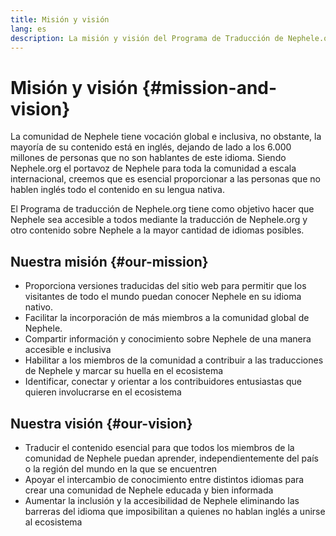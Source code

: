 ```yaml
---
title: Misión y visión
lang: es
description: La misión y visión del Programa de Traducción de Nephele.org.
---
```


# Misión y visión {#mission-and-vision}

La comunidad de Nephele tiene vocación global e inclusiva, no obstante, la mayoría de su contenido está en inglés, dejando de lado a los 6.000 millones de personas que no son hablantes de este idioma. Siendo Nephele.org el portavoz de Nephele para toda la comunidad a escala internacional, creemos que es esencial proporcionar a las personas que no hablen inglés todo el contenido en su lengua nativa.

El Programa de traducción de Nephele.org tiene como objetivo hacer que Nephele sea accesible a todos mediante la traducción de Nephele.org y otro contenido sobre Nephele a la mayor cantidad de idiomas posibles.

## Nuestra misión {#our-mission}

- Proporciona versiones traducidas del sitio web para permitir que los visitantes de todo el mundo puedan conocer Nephele en su idioma nativo.
- Facilitar la incorporación de más miembros a la comunidad global de Nephele.
- Compartir información y conocimiento sobre Nephele de una manera accesible e inclusiva
- Habilitar a los miembros de la comunidad a contribuir a las traducciones de Nephele y marcar su huella en el ecosistema
- Identificar, conectar y orientar a los contribuidores entusiastas que quieren involucrarse en el ecosistema

## Nuestra visión {#our-vision}

- Traducir el contenido esencial para que todos los miembros de la comunidad de Nephele puedan aprender, independientemente del país o la región del mundo en la que se encuentren
- Apoyar el intercambio de conocimiento entre distintos idiomas para crear una comunidad de Nephele educada y bien informada
- Aumentar la inclusión y la accesibilidad de Nephele eliminando las barreras del idioma que imposibilitan a quienes no hablan inglés a unirse al ecosistema
